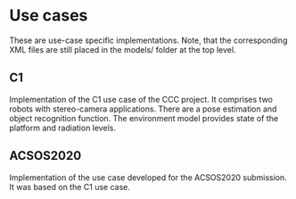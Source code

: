 # Use cases

These are use-case specific implementations. Note, that the corresponding XML files are still placed in the models/ folder at the top level.

## C1

Implementation of the C1 use case of the CCC project.
It comprises two robots with stereo-camera applications.
There are a pose estimation and object recognition function.
The environment model provides state of the platform and radiation levels.

## ACSOS2020

Implementation of the use case developed for the ACSOS2020 submission.
It was based on the C1 use case.

